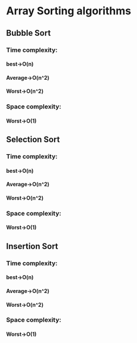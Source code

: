 # Array Sorting algorithms

## Bubble Sort
### Time complexity:
#### best->O(n)
#### Average->O(n^2) 
#### Worst->O(n^2)
### Space complexity:
#### Worst->O(1)

## Selection Sort
### Time complexity:
#### best->O(n)
#### Average->O(n^2) 
#### Worst->O(n^2)
### Space complexity:
#### Worst->O(1)

## Insertion Sort
### Time complexity:
#### best->O(n)
#### Average->O(n^2) 
#### Worst->O(n^2)
### Space complexity:
#### Worst->O(1)

